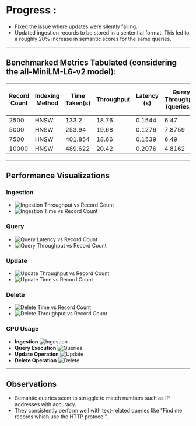 # Progress :

- Fixed the issue where updates were silently failing.
- Updated ingestion records to be stored in a sentential format. This led to a roughly 20% increase in semantic scores for the same queries.

---

## Benchmarked Metrics Tabulated (considering the all-MiniLM-L6-v2 model):

| Record Count | Indexing Method | Time Taken(s) | Throughput | Latency (s) | Query Throughput (queries/s) | Memory Usage (Delta) (MB) | Memory Percentage Change (%) | Distance | Similarity Score | Update Time Taken(s) | Records Updated | Update Throughput | Delete Time Taken(s) | Records Affected | Delete Throughput |
|--------------|------------------|----------------|------------|-------------|-------------------------------|----------------------------|-------------------------------|----------|------------------|-----------------------|------------------|--------------------|----------------------|--------------------|---------------------|
| 2500         | HNSW             | 133.2          | 18.76      | 0.1544      | 6.47                          | 24.5                       | 2                             | 0.4279   | 0.5721           | 5.67                  | 2499             | 440.7              | 3.85                 | 2499               | 649.09              |
| 5000         | HNSW             | 253.94         | 19.68      | 0.1276      | 7.8759                        | 24.12                      | 2                             | 0.406    | 0.594            | 12.19                 | 4953             | 406.31             | 7.63                 | 4953               | 649.14              |
| 7500         | HNSW             | 401.854        | 18.66      | 0.1539      | 6.49                          | 24.25                      | 2                             | 0.405    | 0.595            | 17.56                 | 7448             | 424.14             | 12.65                | 7448               | 588.77              |
| 10000        | HNSW             | 489.622        | 20.42      | 0.2076      | 4.8162                        | 24.12                      | 2                             | 0.3955   | 0.6044           | 31.36                 | 9783             | 311.95             | 16.78                | 9783               | 583.01              |

---

## Performance Visualizations

### Ingestion

- ![Ingestion Throughput vs Record Count](./screenshots/ingestion_throughput_vs_record_count.png)
- ![Ingestion Time vs Record Count](./screenshots/ingestion_time_vs_record_count.png)

### Query

- ![Query Latency vs Record Count](./screenshots/query_latency_vs_record_count.png)
- ![Query Throughput vs Record Count](./screenshots/query_throughput_vs_record_count.png)

### Update

- ![Update Throughput vs Record Count](./screenshots/update_throughput_vs_record_count.png)
- ![Update Time vs Record Count](./screenshots/update_time_vs_record_count.png)

### Delete

- ![Delete Time vs Record Count](./screenshots/delete_time_vs_record_count.png)
- ![Delete Throughput vs Record Count](./screenshots/delete_throughput_vs_record_count.png)

### CPU Usage
- **Ingestion**
  ![Ingestion](./screenshots/cpu_usage_ingestion.png)
- **Query Execution**
  ![Queries](./screenshots/cpu_usage_queries.png)
- **Update Operation**
  ![Update](./screenshots/cpu_usage_update.png)
- **Delete Operation**
  ![Delete](./screenshots/cpu_usage_delete.png)


---

## Observations

- Semantic queries seem to struggle to match numbers such as IP addresses with accuracy.
- They consistently perform well with text-related queries like "Find me records which use the HTTP protocol".
